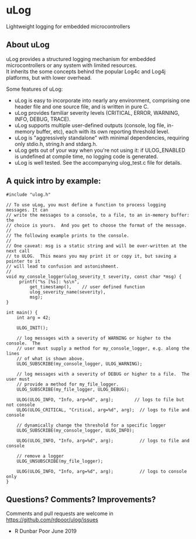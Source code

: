 # uLog
Lightweight logging for embedded microcontrollers

## About uLog

uLog provides a structured logging mechanism for embedded microcontrollers or any system with limited resources.  
It inherits the some concepts behind the popular Log4c and Log4j platforms, but with lower overhead.

Some features of uLog:
* uLog is easy to incorporate into nearly any environment, comprising one header file and one source file, and is written in pure C.
* uLog provides familiar severity levels (CRITICAL, ERROR, WARNING, INFO, DEBUG, TRACE).
* uLog supports multiple user-defined outputs (console, log file, in-memory buffer, etc), each with its own reporting threshold level.
* uLog is "aggressively standalone" with minimal dependencies, requiring only stdio.h, string.h and stdarg.h.  
* uLog gets out of your way when you're not using it: if ULOG_ENABLED is undefined at compile time, no logging code is generated.
* uLog is well tested.  See the accompanying ulog_test.c file for details.

## A quick intro by example:

```
#include "ulog.h"

// To use uLog, you must define a function to process logging messages. It can 
// write the messages to a console, to a file, to an in-memory buffer: the 
// choice is yours.  And you get to choose the format of the message.  
//
// The following example prints to the console.  
//
// One caveat: msg is a static string and will be over-written at the next call 
// to ULOG.  This means you may print it or copy it, but saving a pointer to it 
// will lead to confusion and astonishment.
//
void my_console_logger(ulog_severity_t severity, const char *msg) {
     printf("%s [%s]: %s\n",
         get_timestamp(),    // user defined function
         ulog_severity_name(severity),
         msg);
}

int main() {
    int arg = 42;

    ULOG_INIT();

    // log messages with a severity of WARNING or higher to the console.  The
    // user must supply a method for my_console_logger, e.g. along the lines
    // of what is shown above.
    ULOG_SUBSCRIBE(my_console_logger, ULOG_WARNING);
 
    // log messages with a severity of DEBUG or higher to a file.  The user must
    // provide a method for my_file_logger.
    ULOG_SUBSCRIBE(my_file_logger, ULOG_DEBUG);

    ULOG(ULOG_INFO, "Info, arg=%d", arg);        // logs to file but not console
    ULOG(ULOG_CRITICAL, "Critical, arg=%d", arg);  // logs to file and console
    
    // dynamically change the threshold for a specific logger
    ULOG_SUBSCRIBE(my_console_logger, ULOG_INFO);

    ULOG(ULOG_INFO, "Info, arg=%d", arg);          // logs to file and console

    // remove a logger
    ULOG_UNSUBSCRIBE(my_file_logger);
    
    ULOG(ULOG_INFO, "Info, arg=%d", arg);          // logs to console only
}
```

## Questions?  Comments?  Improvements?

Comments and pull requests are welcome in https://github.com/rdpoor/ulog/issues

- R Dunbar Poor
  June 2019
  

